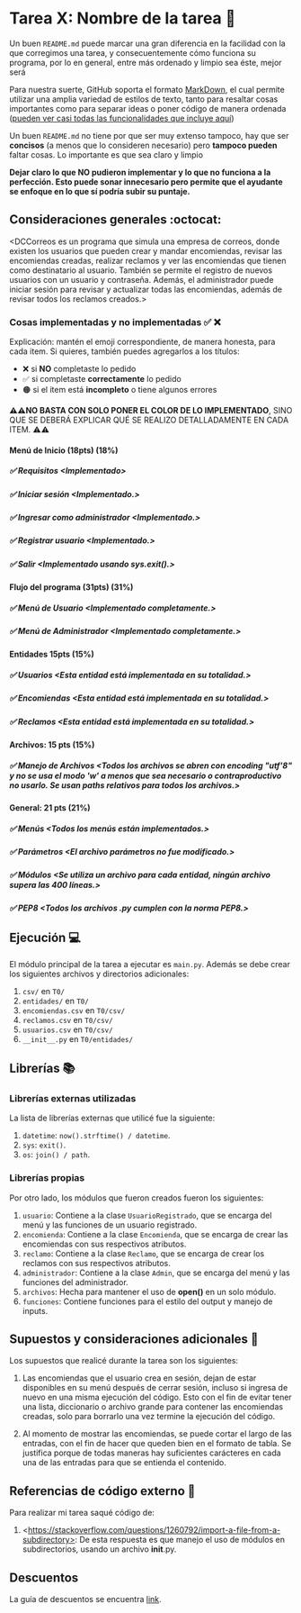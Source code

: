 # Tarea X: Nombre de la tarea :school_satchel:


Un buen ```README.md``` puede marcar una gran diferencia en la facilidad con la que corregimos una tarea, y consecuentemente cómo funciona su programa, por lo en general, entre más ordenado y limpio sea éste, mejor será 

Para nuestra suerte, GitHub soporta el formato [MarkDown](https://es.wikipedia.org/wiki/Markdown), el cual permite utilizar una amplia variedad de estilos de texto, tanto para resaltar cosas importantes como para separar ideas o poner código de manera ordenada ([pueden ver casi todas las funcionalidades que incluye aquí](https://github.com/adam-p/markdown-here/wiki/Markdown-Cheatsheet))

Un buen ```README.md``` no tiene por que ser muy extenso tampoco, hay que ser **concisos** (a menos que lo consideren necesario) pero **tampoco pueden** faltar cosas. Lo importante es que sea claro y limpio 

**Dejar claro lo que NO pudieron implementar y lo que no funciona a la perfección. Esto puede sonar innecesario pero permite que el ayudante se enfoque en lo que sí podría subir su puntaje.**

## Consideraciones generales :octocat:

<DCCorreos es un programa que simula una empresa de correos, donde existen los usuarios que pueden crear y mandar encomiendas, revisar las encomiendas creadas, realizar reclamos y ver las encomiendas que tienen como destinatario al usuario. También se permite el registro de nuevos usuarios con un usuario y contraseña. Además, el administrador puede iniciar sesión para revisar y actualizar todas las encomiendas, además de revisar todos los reclamos creados.>

### Cosas implementadas y no implementadas :white_check_mark: :x:

Explicación: mantén el emoji correspondiente, de manera honesta, para cada item. Si quieres, también puedes agregarlos a los títulos:
- ❌ si **NO** completaste lo pedido
- ✅ si completaste **correctamente** lo pedido
- 🟠 si el item está **incompleto** o tiene algunos errores

**⚠️⚠️NO BASTA CON SOLO PONER EL COLOR DE LO IMPLEMENTADO**,
SINO QUE SE DEBERÁ EXPLICAR QUÉ SE REALIZO DETALLADAMENTE EN CADA ITEM.
⚠️⚠️
#### Menú de Inicio (18pts) (18%)
##### ✅ Requisitos <Implementado\>
##### ✅ Iniciar sesión <Implementado.\>
##### ✅ Ingresar como administrador <Implementado.\>
##### ✅ Registrar usuario <Implementado.\>
##### ✅ Salir <Implementado usando sys.exit().\>
#### Flujo del programa (31pts) (31%) 
##### ✅ Menú de Usuario <Implementado completamente.\>
##### ✅ Menú de Administrador <Implementado completamente.\>
#### Entidades 15pts (15%)
##### ✅ Usuarios <Esta entidad está implementada en su totalidad.\>
##### ✅ Encomiendas <Esta entidad está implementada en su totalidad.\>
##### ✅ Reclamos <Esta entidad está implementada en su totalidad.\>
#### Archivos: 15 pts (15%)
##### ✅ Manejo de Archivos <Todos los archivos se abren con encoding "utf'8" y no se usa el modo 'w' a menos que sea necesario o contraproductivo no usarlo. Se usan paths relativos para todos los archivos.\>
#### General: 21 pts (21%)
##### ✅ Menús <Todos los menús están implementados.\>
##### ✅ Parámetros <El archivo parámetros no fue modificado.\>
##### ✅ Módulos <Se utiliza un archivo para cada entidad, ningún archivo supera las 400 líneas.\>
##### ✅ PEP8 <Todos los archivos .py cumplen con la norma PEP8.\>

## Ejecución :computer:
El módulo principal de la tarea a ejecutar es  ```main.py```. Además se debe crear los siguientes archivos y directorios adicionales:
1. ```csv/``` en ```T0/```
2. ```entidades/``` en ```T0/```
3. ```encomiendas.csv``` en ```T0/csv/```
4. ```reclamos.csv``` en ```T0/csv/```
5. ```usuarios.csv``` en ```T0/csv/```
6. ```__init__.py``` en ```T0/entidades/```


## Librerías :books:
### Librerías externas utilizadas
La lista de librerías externas que utilicé fue la siguiente:

1. ```datetime```: ```now().strftime() / datetime```.
2. ```sys```: ```exit()```.
3. ```os```: ```join() / path```.

### Librerías propias
Por otro lado, los módulos que fueron creados fueron los siguientes:

1. ```usuario```: Contiene a la clase ```UsuarioRegistrado```, que se encarga del menú y las funciones de un usuario registrado.
2. ```encomienda```: Contiene a la clase ```Encomienda```, que se encarga de crear las encomiendas con sus respectivos atributos.
3. ```reclamo```: Contiene a la clase ```Reclamo```, que se encarga de crear los reclamos con sus respectivos atributos.
4. ```administrador```: Contiene a la clase ```Admin```, que se encarga del menú y las funciones del administrador.
2. ```archivos```: Hecha para mantener el uso de **open()** en un solo módulo.
3. ```funciones```: Contiene funciones para el estilo del output y manejo de inputs.

## Supuestos y consideraciones adicionales :thinking:
Los supuestos que realicé durante la tarea son los siguientes:

1. Las encomiendas que el usuario crea en sesión, dejan de estar disponibles en su menú después de cerrar sesión, incluso si ingresa de nuevo en una misma ejecución del código. Esto con el fin de evitar tener una lista, diccionario o archivo grande para contener las encomiendas creadas, solo para borrarlo una vez termine la ejecución del código.

2. Al momento de mostrar las encomiendas, se puede cortar el largo de las entradas, con el fin de hacer que queden bien en el formato de tabla. Se justifica porque de todas maneras hay suficientes carácteres en cada una de las entradas para que se entienda el contenido.

## Referencias de código externo :book:

Para realizar mi tarea saqué código de:
1. \<https://stackoverflow.com/questions/1260792/import-a-file-from-a-subdirectory>: De esta respuesta es que manejo el uso de módulos en subdirectorios, usando un archivo __init__.py.


## Descuentos
La guía de descuentos se encuentra [link](https://github.com/IIC2233/syllabus/blob/main/Tareas/Descuentos.md).
